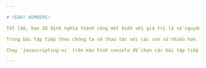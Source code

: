 ```yaml
---

# YEAH! NUMBERS!

Tốt lắm, bạn đã định nghĩa thành công một biến với giá trị là số nguyên `123456789`.

Trong bài tập tiếp theo chúng ta sẽ thao tác với các con số nhiều hơn.

Chạy `javascripting-vi` trên màn hình console để chọn các bài tập tiếp theo.

---
```


